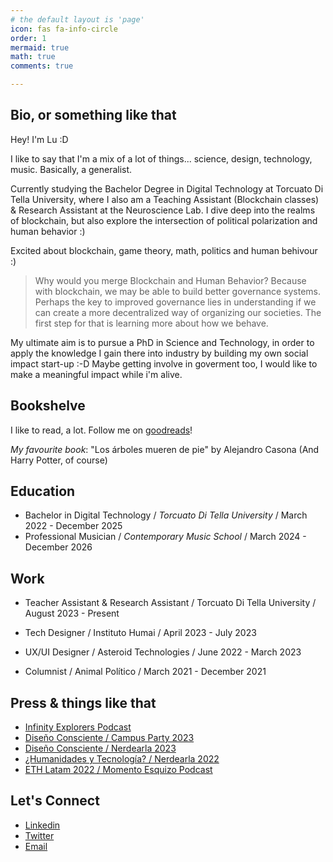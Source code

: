 ```yaml
---
# the default layout is 'page'
icon: fas fa-info-circle
order: 1
mermaid: true
math: true
comments: true

---
```


## Bio, or something like that

Hey! I'm Lu :D

I like to say that I'm a mix of a lot of things... science, design, technology, music. Basically, a generalist.

Currently studying the Bachelor Degree in Digital Technology at Torcuato Di Tella University, where I also am a Teaching Assistant (Blockchain classes) & Research Assistant at the Neuroscience Lab. I dive deep into the realms of blockchain, but also explore the intersection of political polarization and human behavior :)

Excited about blockchain, game theory, math, politics and human behivour :)

> Why would you merge Blockchain and Human Behavior? Because with blockchain, we may be able to build better governance systems. Perhaps the key to improved governance lies in understanding if we can create a more decentralized way of organizing our societies. The first step for that is learning more about how we behave.

My ultimate aim is to pursue a PhD in Science and Technology, in order to apply the knowledge I gain there into industry by building my own social impact start-up :-D Maybe getting involve in goverment too, I would like to make a meaningful impact while i'm alive. 

## Bookshelve
I like to read, a lot. Follow me on [goodreads](https://www.goodreads.com/user/show/145028748-luz-alba-posse)!

*My favourite book*: "Los árboles mueren de pie" by Alejandro Casona
(And Harry Potter, of course)

## Education 
- Bachelor in Digital Technology / *Torcuato Di Tella University* / March 2022 - December 2025
- Professional Musician / *Contemporary Music School* / March 2024 - December 2026

## Work
- Teacher Assistant & Research Assistant / Torcuato Di Tella University / August 2023 - Present

- Tech Designer / Instituto Humai / April 2023 - July 2023

- UX/UI Designer / Asteroid Technologies / June 2022 - March 2023

- Columnist / Animal Político / March 2021 - December 2021

## Press & things like that

- [Infinity Explorers Podcast](https://open.spotify.com/show/2ycFsJmnvpGhfrFndM9I0m?si=1a95df3ebb6f4f43)
- [Diseño Consciente / Campus Party 2023](https://www.youtube.com/watch?v=tqHkjOt9Sw0&t=58s&pp=ygUOTHV6IEFsYmEgUG9zc2U%3D)
- [Diseño Consciente / Nerdearla 2023](https://www.youtube.com/watch?v=_u0K9A3xNRE&t=331s&pp=ygUOTHV6IEFsYmEgUG9zc2U%3D)
- [¿Humanidades y Tecnología? / Nerdearla 2022](https://www.youtube.com/watch?v=4UBT7t_1JcI&t=2s&pp=ygUOTHV6IEFsYmEgUG9zc2U%3D)
- [ETH Latam 2022 / Momento Esquizo Podcast](https://open.spotify.com/episode/7oj5G5Lfqky2jskPe4JpKF)

## Let's Connect

- [Linkedin](https://www.linkedin.com/in/luzalbaposse/)
- [Twitter](https://www.x.com/luzalbaposse)
- [Email](mailto:malbaposse@mail.utdt.edu)